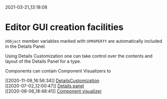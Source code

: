 2021-03-21_13:18:08

#  Editor GUI creation facilities

`UObject` member variables marked with `UPROPERTY` are automatically included in the Details Panel.

Using Details Customization one can take control over the contents and layout of the Details Panel for a type.

Components can contain Component Visualizers to 

[[2020-11-09_16:56:34]] [DetailsCustomization](./DetailsCustomization.md)  
[[2020-07-02_12:00:47]] [Details panel](./Details%20panel.md)  
[[2020-08-06_18:48:41]] [Component visualizer](./Component%20visualizer.md)  